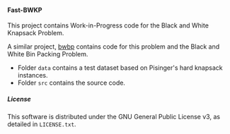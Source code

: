 #### Fast-BWKP

This project contains Work-in-Progress code for the Black and White Knapsack Problem.

A similar project, [bwbp](https://github.com/alberto-santini/bwbp) contains code for this problem and the Black and White Bin Packing Problem.

* Folder `data` contains a test dataset based on Pisinger's hard knapsack instances.
* Folder `src` contains the source code.

##### License

This software is distributed under the GNU General Public License v3, as detailed in `LICENSE.txt`.